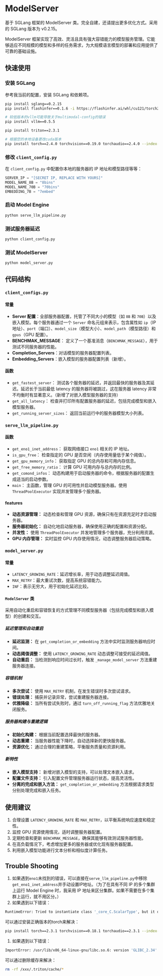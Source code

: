 # ModelServer

基于 SGLang 框架的 ModelServer 类。完全自建，还请提出更多优化方式。采用的 SGLang 版本为 v0.2.15。

ModelServer 框架实现了高效、灵活且具有强大容错能力的模型服务管理。它能够适应不同规模的模型和多样的任务需求，为大规模语言模型的部署和应用提供了可靠的基础设施。

## 快速使用

### 安装 SGLang

参考我当前的配置，安装 SGLang 和依赖项。

```bash
pip install sglang==0.2.15
pip install flashinfer==0.1.6 -i https://flashinfer.ai/whl/cu121/torch2.3/

# 较低版本的vllm可能导致关于multimodal-config的错误
pip install vllm==0.5.5

pip install triton==2.3.1

# 根据您的本地设备更改cuda版本
pip install torch==2.4.0 torchvision==0.19.0 torchaudio==2.4.0 --index-url https://download.pytorch.org/whl/cu121
```

### 修改 `client_config.py`

在 `client_config.py` 中配置你本地的服务器的 IP 地址和模型路径等等：

```python
SERVER_IP = "[SECRET IP, REPLACE WITH YOURS]"
MODEL_NAME_8B = "8bins"
MODEL_NAME_70B = "70bins"
EMBEDDING_7B = "7embed"
```

### 启动 Model Engine

```bash
python serve_llm_pipeline.py
```

### 测试服务器延迟

```python
python client_config.py
```

### 测试 ModelServer

```bash
python model_server.py
```

## 代码结构

### `client_configs.py`

#### 常量

- **Server 配置**：全部服务器配置，托管了不同大小的模型（如 `8B` 和 `70B`）以及嵌入模型。每个服务器通过一个 `Server` 命名元组来表示，包含属性如 `ip`（IP 地址）、`port`（端口）、`model_size`（模型大小）、`model_path`（模型路径）和 `gpus`（GPU 配置）。
- **BENCHMAK_MESSAGE**： 定义了一个基准消息（`BENCHMAK_MESSAGE`），用于测试不同服务器的性能。
- **Completion_Servers**：对话模型的服务器配置列表。
- **Embedding_Servers**：嵌入模型的服务器配置列表（新增）。

#### 函数

- `get_fastest_server`： 测试各个服务器的延迟，并返回最快的服务器及其延迟。延迟长于当前最低 latency 的服务器将被跳过，这在服务器 latency 非常不均衡时有显著意义。（新增了对嵌入模型服务器的支持）
- `get_all_latency`： 检查并打印所有配置服务器的延迟，包括完成模型和嵌入模型服务器。
- `get_running_server_sizes`： 返回当前运行中的服务器模型大小列表。

### `serve_llm_pipeline.py`

#### 函数

- `get_eno1_inet_address`： 获取网络接口 `eno1` 相关的 IP 地址。
- `is_gpu_free`： 检查指定的 GPU 是否空闲（内存使用量低于某个阈值）。
- `get_gpu_memory_info`： 获取指定 GPU 的总内存和可用内存信息。
- `get_free_memory_ratio`： 计算 GPU 可用内存与总内存的比例。
- `get_comond_infos`： 动态构建用于启动服务器的命令，根据服务器的配置生成适当的启动参数。
- `main`： 主函数，管理 GPU 的可用性并启动模型服务器。使用 `ThreadPoolExecutor` 实现并发管理多个服务器。

#### features

- **动态资源管理：** 动态检查和管理 GPU 资源，确保只有在资源充足时才启动服务器。
- **服务器初始化：** 自动化地启动服务器，确保使用正确的配置和资源分配。
- **并发性：** 使用 `ThreadPoolExecutor` 并发地管理多个服务器，充分利用资源。
- **GPU 内存管理：** 实时监控 GPU 内存使用情况，动态调整服务器启动策略。

### `model_server.py`

#### 常量

- `LATENCY_GROWING_RATE`：延迟增长率，用于动态调整延迟阈值。
- `MAX_RETRY`：最大重试次数，提高系统容错能力。
- `INF`：表示无穷大，用于初始化延迟比较。

####  `ModelServer` 类

采用自动化重启和容错恢复的方式管理不同模型服务器（包括完成模型和嵌入模型）的创建和交互。

##### 延迟管理和自动重启

- **延迟监测：** 在 `get_completion_or_embedding` 方法中实时监测服务器响应时间。
- **动态阈值调整：** 使用 `LATENCY_GROWING_RATE` 动态调整可接受的延迟阈值。
- **自动重启：** 当检测到响应时间过长时，触发 `_manage_model_server` 方法重建服务器连接。

##### 容错机制

- **多次尝试：** 使用 `MAX_RETRY` 机制，在发生错误时多次尝试请求。
- **错误处理：** 捕获并记录异常，尝试重建服务器连接。
- **优雅降级：** 当所有尝试失败时，通过 `turn_off_running_flag` 方法优雅地关闭服务。

##### 服务器构建与重建逻辑

- **初始化构建：** 根据当前配置选择最快的服务器。
- **动态重建：** 当服务器性能下降时，自动选择新的更快服务器。
- **资源优化：** 通过合理的重建策略，平衡服务质量和资源利用。

##### 新特性

- **嵌入模型支持：** 新增对嵌入模型的支持，可以处理文本嵌入请求。
- **配置文件支持：** 引入配置文件管理服务器运行状态，提高灵活性。
- **分离的完成和嵌入方法：** `get_completion_or_embedding` 方法根据请求类型分别处理完成和嵌入任务。

## 使用建议

1. 合理设置 `LATENCY_GROWING_RATE` 和 `MAX_RETRY`，以平衡系统响应速度和稳定性。
2. 监控 GPU 资源使用情况，适时调整服务器配置。
3. 定期检查和更新 `BENCHMAK_MESSAGE`，确保其能够有效测试服务器性能。
4. 在高负载情况下，考虑增加更多的服务器或优化现有服务器配置。
5. 利用嵌入模型功能进行文本分析和相似度计算任务。

## Trouble Shooting

1. 如果遇到`eno1`未找到的错误，可以直接在`serve_llm_pipeline.py`中移除`get_eno1_inet_address`并手动设置IP地址。（为了在具有不同 IP 的多个集群上运行 Model Engine 时，我采用 IP 地址来区分集群。如果不需要在多个集群上运行，就不用区分。）
2. 如果遇到以下错误：

```bash
RuntimeError: Tried to instantiate class '_core_C.ScalarType', but it does not exist! Ensure that it is registered via torch::class_<ScalarType, Base, torch::detail::intrusive_ptr_target>::declare("torch._C.ScalarType");
```

可以通过安装正确版本的torch来解决：

```bash
pip install torch==2.3.1 torchvision==0.18.1 torchaudio==2.3.1 --index-url https://download.pytorch.org/whl/cu121
```

1. 如果遇到以下错误：

```bash
ImportError: /usr/lib/x86_64-linux-gnu/libc.so.6: version 'GLIBC_2.34' not found (required by /xxx/.triton/cache/41ce1f58e0a8aa9865e66b90d58b3307bb64c5a006830e49543444faf56202fc/cuda_utils.so)
```

可以通过删除缓存来解决：

```bash
rm -rf /xxx/.triton/cache/*
```
